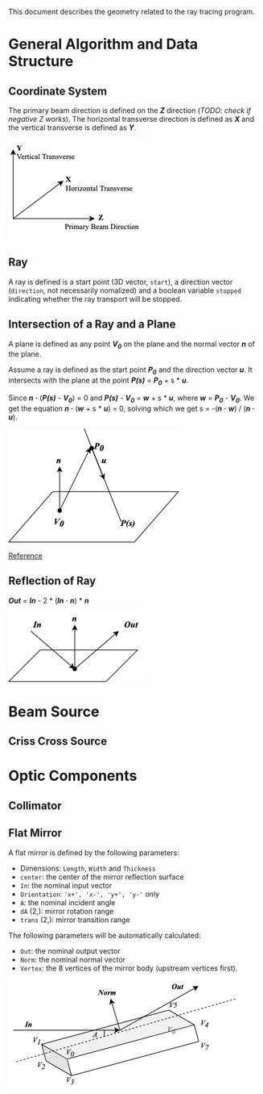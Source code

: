 This document describes the geometry related to the ray tracing program.
# General Algorithm and Data Structure
## Coordinate System
The primary beam direction is defined on the ***Z*** direction (_TODO: check if negative Z works_). The horizontal transverse direction is defined as ***X*** and the vertical transverse is defined as ***Y***.

![Coordinate System](figures/coordinates.png)

## Ray
A ray is defined is a start point (3D vector, `start`), a direction vector (`direction`, not necessarily nomalized) and a boolean variable `stopped` indicating whether the ray transport will be stopped.

## Intersection of a Ray and a Plane
A plane is defined as any point ***V<sub>0</sub>*** on the plane and the normal vector ***n*** of the plane.

Assume a ray is defined as the start point ***P<sub>0</sub>*** and the direction vector ***u***. It intersects with the plane at the point ***P(s)*** = ***P<sub>0</sub>*** + s * ***u***.

Since ***n*** **·** (***P(s)*** - ***V<sub>0</sub>***) = 0 and ***P(s)*** - ***V<sub>0</sub>*** = ***w*** + s * ***u***, where ***w*** = ***P<sub>0</sub>*** - ***V<sub>0</sub>***. We get the equation ***n*** **·** (***w*** + s * ***u***) = 0, solving which we get s = -(***n*** **·** ***w***) / (***n*** **·** ***u***).

![Intersection of Line and Plane](figures/lineplane.png)

[Reference](http://geomalgorithms.com/a05-_intersect-1.html)

## Reflection of Ray
***Out*** = ***In*** - 2 * (***In*** **·** ***n***) * ***n***

![Mirror Reflection](figures/reflection.png)

# Beam Source
## Criss Cross Source

# Optic Components
## Collimator

## Flat Mirror
A flat mirror is defined by the following parameters:
* Dimensions: `Length`, `Width` and `Thickness`
* `center`: the center of the mirror reflection surface
* `In`: the nominal input vector
* `Orientation`: `'x+', 'x-', 'y+', 'y-'` only
* `A`: the nominal incident angle
* `dA` (2,): mirror rotation range
* `trans` (2,): mirror transition range

The following parameters will be automatically calculated:
* `Out`: the nominal output vector
* `Norm`: the nominal normal vector
* `Vertex`: the 8 vertices of the mirror body (upstream vertices first).

![Flat Mirror](figures/flatmirror.png)
